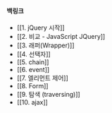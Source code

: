  
#### 백링크

- [[1. jQuery 시작]]
- [[2. 비교 - JavaScript JQuery]]
- [[3. 래퍼(Wrapper)]]
- [[4. 선택자]]
- [[5. chain]]
- [[6. event]]
- [[7. 엘리먼트 제어]]
- [[8. Form]]
- [[9. 탐색 (traversing)]]
- [[10. ajax]]